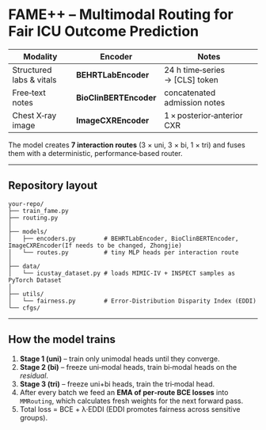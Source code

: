 # FAME++ – Multimodal Routing for Fair ICU Outcome Prediction


| Modality                 | Encoder                | Notes                           |
| ------------------------ | ---------------------- | ------------------------------- |
| Structured labs & vitals | **BEHRTLabEncoder**    | 24 h time‑series → \[CLS] token |
| Free‑text notes          | **BioClinBERTEncoder** | concatenated admission notes    |
| Chest X‑ray image        | **ImageCXREncoder**    | 1 × posterior‑anterior CXR      |

The model creates **7 interaction routes** (3 × uni, 3 × bi, 1 × tri) and fuses
them with a deterministic, performance‑based router.

---


## Repository layout

```
your‑repo/
├── train_fame.py         
├── routing.py            
│
├── models/
│   ├── encoders.py        # BEHRTLabEncoder, BioClinBERTEncoder, ImageCXREncoder(If needs to be changed, Zhongjie)
│   └── routes.py          # tiny MLP heads per interaction route
│
├── data/
│   └── icustay_dataset.py # loads MIMIC‑IV + INSPECT samples as PyTorch Dataset
│
├── utils/
│   └── fairness.py        # Error‑Distribution Disparity Index (EDDI)
└── cfgs/                  
```

---

## How the model trains 

1. **Stage 1 (uni)** – train only unimodal heads until they converge.
2. **Stage 2 (bi)** – freeze uni‑modal heads, train bi‑modal heads on the *residual*.
3. **Stage 3 (tri)** – freeze uni+bi heads, train the tri‑modal head.
4. After every batch we feed an **EMA of per‑route BCE losses** into
   `MMRouting`, which calculates fresh weights for the next forward pass.
5. Total loss = BCE + λ·EDDI (EDDI promotes fairness across sensitive groups).

